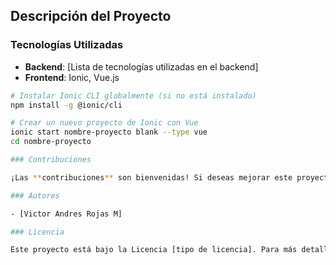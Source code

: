 ## Descripción del Proyecto

### Tecnologías Utilizadas

- **Backend**: [Lista de tecnologías utilizadas en el backend]
- **Frontend**: Ionic, Vue.js

```bash
# Instalar Ionic CLI globalmente (si no está instalado)
npm install -g @ionic/cli

# Crear un nuevo proyecto de Ionic con Vue
ionic start nombre-proyecto blank --type vue
cd nombre-proyecto

### Contribuciones

¡Las **contribuciones** son bienvenidas! Si deseas mejorar este proyecto, por favor abre un *issue* primero para discutir los cambios propuestos.

### Autores

- [Victor Andres Rojas M]

### Licencia

Este proyecto está bajo la Licencia [tipo de licencia]. Para más detalles, consulta el archivo `LICENSE`.



